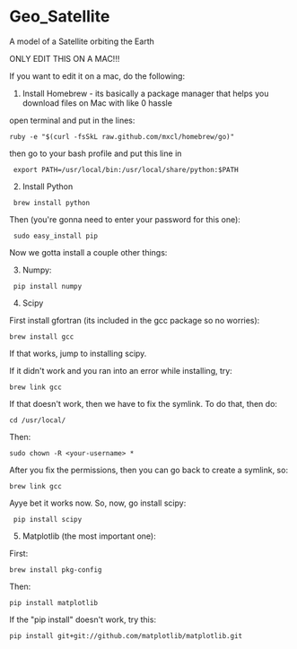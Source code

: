 # Geo_Satellite
A model of a Satellite orbiting the Earth


ONLY EDIT THIS ON A MAC!!!

If you want to edit it on a mac, do the following:

1. Install Homebrew - its basically a package manager that helps you download files on Mac with like 0 hassle

open terminal and put in the lines:

```
ruby -e "$(curl -fsSkL raw.github.com/mxcl/homebrew/go)"

```

then go to your bash profile and put this line in

```
 export PATH=/usr/local/bin:/usr/local/share/python:$PATH

```

2. Install Python

```
 brew install python

```

Then (you're gonna need to enter your password for this one):

```
 sudo easy_install pip

```
Now we gotta install a couple other things:

3. Numpy:

```
 pip install numpy

```

4. Scipy

First install gfortran (its included in the gcc package so no worries): 

```
brew install gcc

```

If that works, jump to installing scipy.

If it didn't work and you ran into an error while installing, try:

```
brew link gcc

```

If that doesn't work, then we have to fix the symlink. To do that, then do:


```
cd /usr/local/

```

Then:

```
sudo chown -R <your-username> *
```

After you fix the permissions, then you can go back to create a symlink, so:

```
brew link gcc

```

Ayye bet it works now. So, now, go install scipy:


```
 pip install scipy

```



5. Matplotlib (the most important one):

First:

```
brew install pkg-config

```

Then:

```
pip install matplotlib

```

If the "pip install" doesn't work, try this:

```
pip install git+git://github.com/matplotlib/matplotlib.git

```

